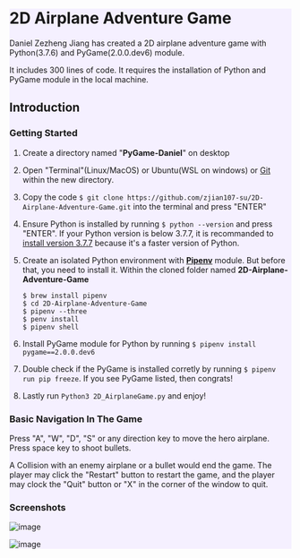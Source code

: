 <div style="background-color:#f5f0ff;">

# 2D Airplane Adventure Game

Daniel Zezheng Jiang has created a 2D airplane adventure game with Python(3.7.6) and PyGame(2.0.0.dev6) module.

It includes 300 lines of code. It requires the installation of Python and PyGame module in the local machine. 

## **Introduction**

### Getting Started 
1. Create a directory named "**PyGame-Daniel**" on desktop 

2. Open "Terminal"(Linux/MacOS) or Ubuntu(WSL on windows) or [Git](https://git-scm.com/downloads) within the new directory. 

3. Copy the code `$ git clone https://github.com/zjian107-su/2D-Airplane-Adventure-Game.git` into the terminal and press "ENTER"  
   
4. Ensure Python is installed by running `$ python --version` and press "ENTER". If your Python version is below 3.7.7, it is recommanded to [install version 3.7.7](https://www.python.org/) because it's a faster version of Python.
   
5. Create an isolated Python environment with [**Pipenv**](https://pipenv.pypa.io/en/latest/) module. But before that, you need to install it. Within the cloned folder named **2D-Airplane-Adventure-Game**
   ```
   $ brew install pipenv
   $ cd 2D-Airplane-Adventure-Game
   $ pipenv --three
   $ penv install
   $ pipenv shell
   ```

6. Install PyGame module for Python by running `$ pipenv install pygame==2.0.0.dev6`
   
7. Double check if the PyGame is installed corretly by running `$ pipenv run pip freeze`. If you see PyGame listed, then congrats!
   
8. Lastly run `Python3 2D_AirplaneGame.py` and enjoy!

### Basic Navigation In The Game 

Press "A", "W", "D", "S" or any direction key to move the hero airplane. Press space key to shoot bullets. 

A Collision with an enemy airplane or a bullet would end the game. The player may click the "Restart" button to restart the game, and the player may clock the "Quit" button or "X" in the corner of the window to quit.


### Screenshots 
<!--
![Hero Airplane is shoting](screenshots/shooting.png?raw=true "Hero Airplane is shoting")

![End of The Game](screenshots/end.png?raw=true "End of The Game")
-->

![image](https://user-images.githubusercontent.com/35544956/67647936-403c2100-f8f1-11e9-9fbd-220de461124d.png?raw=true "Hero Airplane is Firing")

![image](https://user-images.githubusercontent.com/35544956/67647886-0d922880-f8f1-11e9-82fc-998f4c163a16.png?raw=true "End of The Game")

</div>
